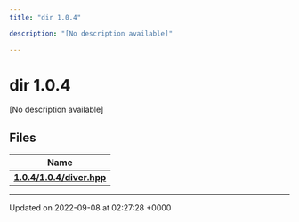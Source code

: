 ```yaml
---
title: "dir 1.0.4"

description: "[No description available]"

---
```


# dir 1.0.4

[No description available]

## Files

| Name           |
| -------------- |
| **[1.0.4/1.0.4/diver.hpp](/documentation/code/files/1_80_84_2diver_8hpp/#file-1-0-4-1-0-4-diver-hpp)**  |






-------------------------------

Updated on 2022-09-08 at 02:27:28 +0000
